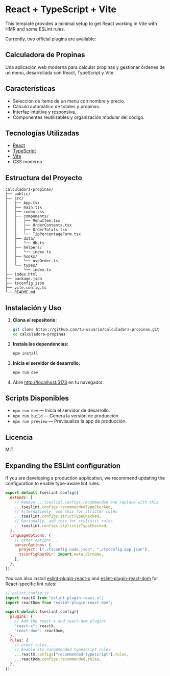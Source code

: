 # React + TypeScript + Vite

This template provides a minimal setup to get React working in Vite with HMR and some ESLint rules.

Currently, two official plugins are available:

## Calculadora de Propinas

Una aplicación web moderna para calcular propinas y gestionar órdenes de un menú, desarrollada con React, TypeScript y Vite.

## Características

- Selección de ítems de un menú con nombre y precio.
- Cálculo automático de totales y propinas.
- Interfaz intuitiva y responsiva.
- Componentes reutilizables y organización modular del código.

## Tecnologías Utilizadas

- [React](https://react.dev/)
- [TypeScript](https://www.typescriptlang.org/)
- [Vite](https://vitejs.dev/)
- CSS moderno

## Estructura del Proyecto

```
calculadora-propinas/
├── public/
├── src/
│   ├── App.tsx
│   ├── main.tsx
│   ├── index.css
│   ├── components/
│   │   ├── MenuItem.tsx
│   │   ├── OrderContents.tsx
│   │   ├── OrderTotals.tsx
│   │   └── TipPercentageForm.tsx
│   ├── data/
│   │   └── db.ts
│   ├── helpers/
│   │   └── index.ts
│   ├── hooks/
│   │   └── useOrder.ts
│   └── types/
│       └── index.ts
├── index.html
├── package.json
├── tsconfig.json
├── vite.config.ts
└── README.md
```

## Instalación y Uso

1. **Clona el repositorio:**
   ```bash
   git clone https://github.com/tu-usuario/calculadora-propinas.git
   cd calculadora-propinas
   ```
2. **Instala las dependencias:**
   ```bash
   npm install
   ```
3. **Inicia el servidor de desarrollo:**
   ```bash
   npm run dev
   ```
4. Abre [http://localhost:5173](http://localhost:5173) en tu navegador.

## Scripts Disponibles

- `npm run dev` — Inicia el servidor de desarrollo.
- `npm run build` — Genera la versión de producción.
- `npm run preview` — Previsualiza la app de producción.

## Licencia

MIT

## Expanding the ESLint configuration

If you are developing a production application, we recommend updating the configuration to enable type-aware lint rules:

```js
export default tseslint.config({
  extends: [
    // Remove ...tseslint.configs.recommended and replace with this
    ...tseslint.configs.recommendedTypeChecked,
    // Alternatively, use this for stricter rules
    ...tseslint.configs.strictTypeChecked,
    // Optionally, add this for stylistic rules
    ...tseslint.configs.stylisticTypeChecked,
  ],
  languageOptions: {
    // other options...
    parserOptions: {
      project: ["./tsconfig.node.json", "./tsconfig.app.json"],
      tsconfigRootDir: import.meta.dirname,
    },
  },
});
```

You can also install [eslint-plugin-react-x](https://github.com/Rel1cx/eslint-react/tree/main/packages/plugins/eslint-plugin-react-x) and [eslint-plugin-react-dom](https://github.com/Rel1cx/eslint-react/tree/main/packages/plugins/eslint-plugin-react-dom) for React-specific lint rules:

```js
// eslint.config.js
import reactX from "eslint-plugin-react-x";
import reactDom from "eslint-plugin-react-dom";

export default tseslint.config({
  plugins: {
    // Add the react-x and react-dom plugins
    "react-x": reactX,
    "react-dom": reactDom,
  },
  rules: {
    // other rules...
    // Enable its recommended typescript rules
    ...reactX.configs["recommended-typescript"].rules,
    ...reactDom.configs.recommended.rules,
  },
});
```
